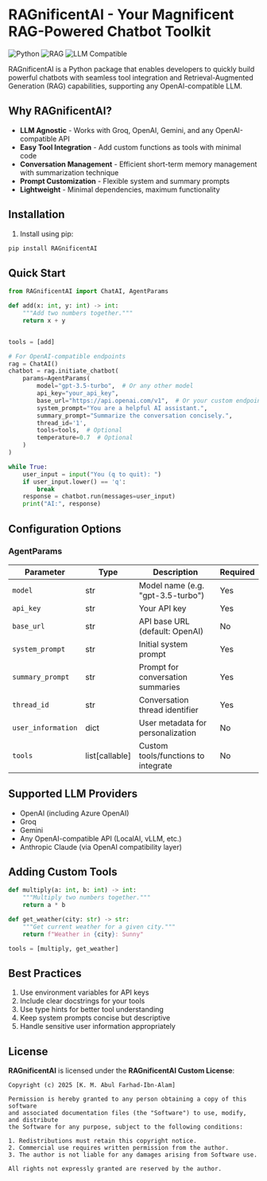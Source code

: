 # RAGnificentAI - Your Magnificent RAG-Powered Chatbot Toolkit

![Python](https://img.shields.io/badge/python-3.9+-blue.svg)
![RAG](https://img.shields.io/badge/arch-RAG-ff69b4.svg)
![LLM Compatible](https://img.shields.io/badge/LLM-OpenAI_Compatible-blueviolet.svg)

RAGnificentAI is a Python package that enables developers to quickly build powerful chatbots with seamless tool integration and Retrieval-Augmented Generation (RAG) capabilities, supporting any OpenAI-compatible LLM.

## Why RAGnificentAI?

- **LLM Agnostic** - Works with Groq, OpenAI, Gemini, and any OpenAI-compatible API
- **Easy Tool Integration** - Add custom functions as tools with minimal code
- **Conversation Management** - Efficient short-term memory management with summarization technique
- **Prompt Customization** - Flexible system and summary prompts
- **Lightweight** - Minimal dependencies, maximum functionality

## Installation

1. Install using pip:

```bash
pip install RAGnificentAI
```

## Quick Start

```python
from RAGnificentAI import ChatAI, AgentParams

def add(x: int, y: int) -> int:
    """Add two numbers together."""
    return x + y


tools = [add]

# For OpenAI-compatible endpoints
rag = ChatAI()
chatbot = rag.initiate_chatbot(
    params=AgentParams(
        model="gpt-3.5-turbo",  # Or any other model
        api_key="your_api_key",
        base_url="https://api.openai.com/v1",  # Or your custom endpoint
        system_prompt="You are a helpful AI assistant.",
        summary_prompt="Summarize the conversation concisely.",
        thread_id='1',
        tools=tools,  # Optional
        temperature=0.7  # Optional
    )
)

while True:
    user_input = input("You (q to quit): ")
    if user_input.lower() == 'q':
        break
    response = chatbot.run(messages=user_input)
    print("AI:", response)
```

## Configuration Options

### AgentParams

| Parameter         | Type           | Description                                  | Required |
|-------------------|----------------|----------------------------------------------|----------|
| `model`           | str            | Model name (e.g. "gpt-3.5-turbo")           | Yes      |
| `api_key`         | str            | Your API key                                | Yes      |
| `base_url`        | str            | API base URL (default: OpenAI)              | No       |
| `system_prompt`   | str            | Initial system prompt                       | Yes      |
| `summary_prompt`  | str            | Prompt for conversation summaries           | Yes      |
| `thread_id`       | str            | Conversation thread identifier              | Yes      |
| `user_information`| dict           | User metadata for personalization           | No       |
| `tools`          | list[callable] | Custom tools/functions to integrate         | No       |

## Supported LLM Providers

- OpenAI (including Azure OpenAI)
- Groq
- Gemini
- Any OpenAI-compatible API (LocalAI, vLLM, etc.)
- Anthropic Claude (via OpenAI compatibility layer)

## Adding Custom Tools

```python
def multiply(a: int, b: int) -> int:
    """Multiply two numbers together."""
    return a * b

def get_weather(city: str) -> str:
    """Get current weather for a given city."""
    return f"Weather in {city}: Sunny"

tools = [multiply, get_weather]
```

## Best Practices

1. Use environment variables for API keys
2. Include clear docstrings for your tools
3. Use type hints for better tool understanding
4. Keep system prompts concise but descriptive
5. Handle sensitive user information appropriately


## License

**RAGnificentAI** is licensed under the **RAGnificentAI Custom License**:  

```text
Copyright (c) 2025 [K. M. Abul Farhad-Ibn-Alam]

Permission is hereby granted to any person obtaining a copy of this software
and associated documentation files (the "Software") to use, modify, and distribute
the Software for any purpose, subject to the following conditions:

1. Redistributions must retain this copyright notice.
2. Commercial use requires written permission from the author.
3. The author is not liable for any damages arising from Software use.

All rights not expressly granted are reserved by the author.